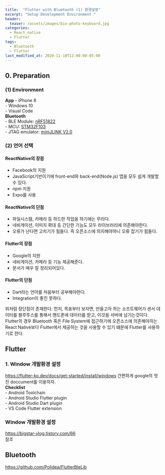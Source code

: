 ```yaml
---
title:  "Flutter with Bluetooth (1) 환경설정"
excerpt: "Setup Development Environment "
header:
  teaser: /assets/images/bio-photo-keyboard.jpg
categories:
  - React_native
  - Flutter
tags:
  - Bluetooth
  - Flutter
last_modified_at: 2020-11-10T12:00:00-05:00
---
```

## 0. Preparation   
### (1) Environment
**App**
\- iPhone 8    
\- Windows 10   
\- Visual Code   
**Bluetooth**   
\- BLE Module: [nRF51822](https://www.nordicsemi.com/Products/Low-power-short-range-wireless/nRF51822)  
\- MCU: [STM32F103](https://www.st.com/en/microcontrollers-microprocessors/stm32f103.html)   
\- JTAG emulator: [miniJLINK V2.0](https://www.devicemart.co.kr/goods/view?no=33262)   

### (2) 언어 선택   
#### ReactNative의 장점    
-  Facebook의 지원    
-  JavaScript기반이기에 front-end와 back-end(Node.js) 앱을 모두 쉽게 개발할 수 있다.   
-   npm 지원   
-   Expo를 사용  
#### ReactNative의 단점   
-   파일시스템, 카메라 등 하드한 작업을 하기에는 무리다.   
-   네비게이션, 이미지 확대 등 간단한 기능도 모두 라이브러리에 의존해야한다.   
-   오류가 난다면 고치기가 힘들다. 즉 오픈소스에 의지해야하니 오류 잡기가 힘들다.   
####  Flutter의 장점   
-   Google의 지원   
-   네비게이션, 카메라 등 기능 제공해준다.  
-   문서가 매우 잘 정리되어있다.   
#### Flutter의 단점   
-   Dart라는 언어를 처음부터 공부해야한다.   
-  Integration이 좋진 못하다.   

위처럼 장단점이 존재한다. 먼저, 목표부터 보자면, 만들고자 하는 소프트웨어가 센서 데이터를 블루투스를 통해서 핸드폰에 데이터를 받고, 이것을 서버에 넘기는것이다.
Flutter의 경우 Bluetooth 혹은 File System에 접근하기에 오픈소스에 의존해야하는 React Native보다 Flutter에서 제공하는 것을 사용할 수 있기 떄문에 Flutter를 사용하기로 한다.

## Flutter
### 1. Window 개발환경 설정
https://flutter-ko.dev/docs/get-started/install/windows
간편하게 google의 멋진 doccument를 이용하자.   
**Checklist**   
\-  Android Toolchain   
\- Android Studio Flutter plugin    
\- Android Studio Dart plugin   
\- VS Code Flutter extension   
   
### Window 개발환경 설정   
https://bigstar-vlog.tistory.com/66   
참조

## Bluetooth

https://github.com/Polidea/FlutterBleLib
<!--stackedit_data:
eyJoaXN0b3J5IjpbLTE3NDk5Mzk2ODQsMTI5MDU3MzczNF19
-->